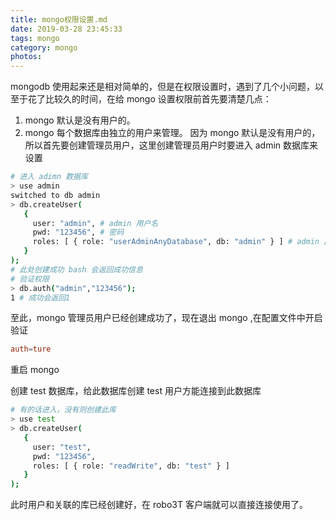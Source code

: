 ```yaml
---
title: mongo权限设置.md
date: 2019-03-28 23:45:33
tags: mongo
category: mongo
photos: 
---
```


mongodb 使用起来还是相对简单的，但是在权限设置时，遇到了几个小问题，以至于花了比较久的时间，在给 mongo 设置权限前首先要清楚几点：
1. mongo 默认是没有用户的。
2. mongo 每个数据库由独立的用户来管理。
因为 mongo 默认是没有用户的，所以首先要创建管理员用户，这里创建管理员用户时要进入 admin 数据库来设置

``` bash
# 进入 adimn 数据库
> use admin
switched to db admin
> db.createUser(
   {
     user: "admin", # admin 用户名
     pwd: "123456", # 密码
     roles: [ { role: "userAdminAnyDatabase", db: "admin" } ] # admin 此用户作用的目标数据库
   }
);
# 此处创建成功 bash 会返回成功信息
# 验证权限
> db.auth("admin","123456");
1 # 成功会返回1
```
至此，mongo 管理员用户已经创建成功了，现在退出 mongo ,在配置文件中开启验证

``` conf
auth=ture
```
重启 mongo

创建 test 数据库，给此数据库创建 test 用户方能连接到此数据库

``` bash
# 有的话进入，没有则创建此库
> use test
> db.createUser(
   {
     user: "test",
     pwd: "123456",
     roles: [ { role: "readWrite", db: "test" } ]
   }
);

```
此时用户和关联的库已经创建好，在 robo3T 客户端就可以直接连接使用了。